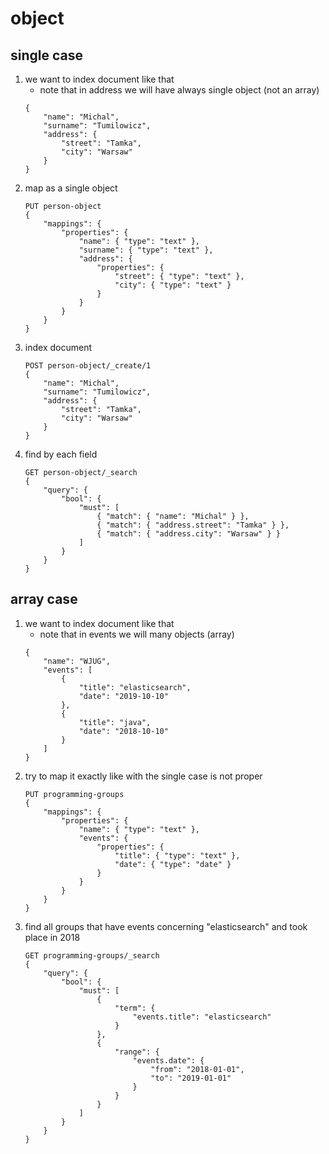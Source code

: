 # object

## single case
1. we want to index document like that
    * note that in address we will have always single object (not an array)
    ```
    {
        "name": "Michal",
        "surname": "Tumilowicz",
        "address": {
            "street": "Tamka",
            "city": "Warsaw"
        }
    }   
    ```
1. map as a single object
    ```
    PUT person-object
    {
        "mappings": {
            "properties": { 
                "name": { "type": "text" },
                "surname": { "type": "text" },
                "address": { 
                    "properties": {
                        "street": { "type": "text" },
                        "city": { "type": "text" }
                    }
                }
            }
        }
    }
    ```
1. index document
    ```
    POST person-object/_create/1
    {
        "name": "Michal",
        "surname": "Tumilowicz",
        "address": {
            "street": "Tamka",
            "city": "Warsaw"
        }
    }
    ```
1. find by each field
    ```
    GET person-object/_search
    {
        "query": {
            "bool": {
                "must": [
                    { "match": { "name": "Michal" } },
                    { "match": { "address.street": "Tamka" } },
                    { "match": { "address.city": "Warsaw" } }
                ]
            }
        }
    }
    ```
## array case
1. we want to index document like that
    * note that in events we will many objects (array)
    ```
    {
        "name": "WJUG",
        "events": [
            {
                "title": "elasticsearch",
                "date": "2019-10-10"
            },
            {
                "title": "java",
                "date": "2018-10-10"
            }
        ]
    }
    ```
1. try to map it exactly like with the single case is not proper
    ```
    PUT programming-groups
    {
        "mappings": {
            "properties": { 
                "name": { "type": "text" },
                "events": { 
                    "properties": {
                        "title": { "type": "text" },
                        "date": { "type": "date" }
                    }
                }
            }
        }
    }
    ```
1. find all groups that have events concerning "elasticsearch" and took place in 2018
    ```
    GET programming-groups/_search
    {
        "query": {
            "bool": {
                "must": [
                    {
                        "term": {
                            "events.title": "elasticsearch"
                        }
                    },
                    {
                        "range": {
                            "events.date": {
                                "from": "2018-01-01",
                                "to": "2019-01-01"
                            }
                        }
                    }
                ]
            }
        }
    }
    ```
